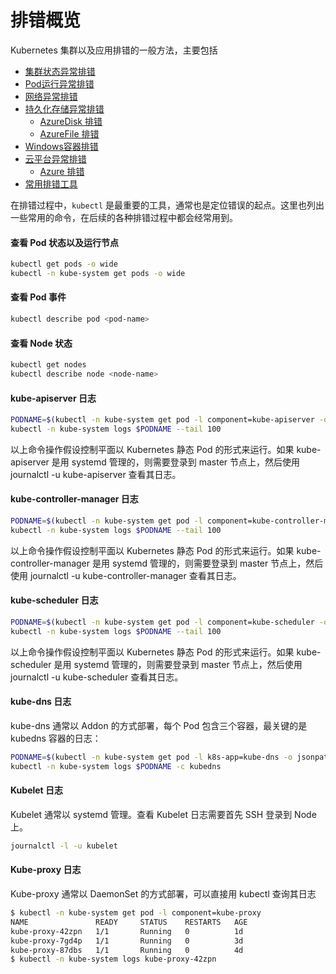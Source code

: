 # 排错概览

Kubernetes 集群以及应用排错的一般方法，主要包括

- [集群状态异常排错](cluster.md)
- [Pod运行异常排错](pod.md)
- [网络异常排错](network.md)
- [持久化存储异常排错](pv.md)
  - [AzureDisk 排错](azuredisk.md)
  - [AzureFile 排错](azurefile.md)
- [Windows容器排错](windows.md)
- [云平台异常排错](cloud.md)
  - [Azure 排错](azure.md)
- [常用排错工具](tools.md)

在排错过程中，`kubectl`  是最重要的工具，通常也是定位错误的起点。这里也列出一些常用的命令，在后续的各种排错过程中都会经常用到。

#### 查看 Pod 状态以及运行节点

```sh
kubectl get pods -o wide
kubectl -n kube-system get pods -o wide
```

#### 查看 Pod 事件

```sh
kubectl describe pod <pod-name>
```

#### 查看 Node 状态

```sh
kubectl get nodes
kubectl describe node <node-name>
```

#### kube-apiserver 日志

```sh
PODNAME=$(kubectl -n kube-system get pod -l component=kube-apiserver -o jsonpath='{.items[0].metadata.name}')
kubectl -n kube-system logs $PODNAME --tail 100
```

以上命令操作假设控制平面以 Kubernetes 静态 Pod 的形式来运行。如果 kube-apiserver 是用 systemd 管理的，则需要登录到 master 节点上，然后使用 journalctl -u kube-apiserver 查看其日志。

#### kube-controller-manager 日志

```sh
PODNAME=$(kubectl -n kube-system get pod -l component=kube-controller-manager -o jsonpath='{.items[0].metadata.name}')
kubectl -n kube-system logs $PODNAME --tail 100
```

以上命令操作假设控制平面以 Kubernetes 静态 Pod 的形式来运行。如果 kube-controller-manager 是用 systemd 管理的，则需要登录到 master 节点上，然后使用 journalctl -u kube-controller-manager 查看其日志。

#### kube-scheduler 日志

```sh
PODNAME=$(kubectl -n kube-system get pod -l component=kube-scheduler -o jsonpath='{.items[0].metadata.name}')
kubectl -n kube-system logs $PODNAME --tail 100
```

以上命令操作假设控制平面以 Kubernetes 静态 Pod 的形式来运行。如果 kube-scheduler 是用 systemd 管理的，则需要登录到 master 节点上，然后使用 journalctl -u kube-scheduler 查看其日志。

#### kube-dns 日志

kube-dns 通常以 Addon 的方式部署，每个 Pod 包含三个容器，最关键的是 kubedns 容器的日志：

```sh
PODNAME=$(kubectl -n kube-system get pod -l k8s-app=kube-dns -o jsonpath='{.items[0].metadata.name}')
kubectl -n kube-system logs $PODNAME -c kubedns
```

#### Kubelet 日志

Kubelet 通常以 systemd 管理。查看 Kubelet 日志需要首先 SSH 登录到 Node 上。

```sh
journalctl -l -u kubelet
```

#### Kube-proxy 日志

Kube-proxy 通常以 DaemonSet 的方式部署，可以直接用 kubectl 查询其日志

```sh
$ kubectl -n kube-system get pod -l component=kube-proxy
NAME               READY     STATUS    RESTARTS   AGE
kube-proxy-42zpn   1/1       Running   0          1d
kube-proxy-7gd4p   1/1       Running   0          3d
kube-proxy-87dbs   1/1       Running   0          4d
$ kubectl -n kube-system logs kube-proxy-42zpn
```